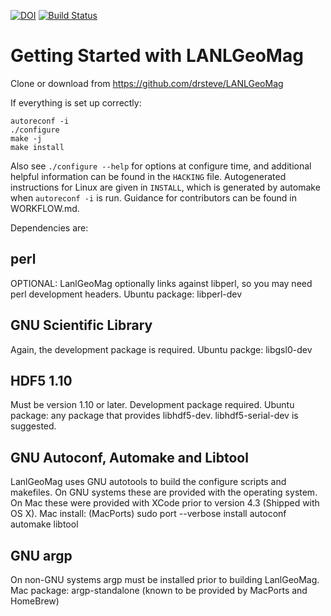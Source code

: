 [![DOI](https://zenodo.org/badge/DOI/10.5281/zenodo.1133781.svg)](https://doi.org/10.5281/zenodo.1133781)
[![Build Status](https://github.com/drsteve/LANLGeoMag/actions/workflows/lgm-ci.yml/badge.svg)](https://github.com/drsteve/LANLGeoMag/actions/workflows/lgm-ci.yml)

Getting Started with LANLGeoMag
===============================
Clone or download from https://github.com/drsteve/LANLGeoMag

If everything is set up correctly:
```
autoreconf -i
./configure
make -j
make install
```

Also see `./configure --help` for options at configure time, and
additional helpful information can be found in the `HACKING` file.
Autogenerated instructions for Linux are given in `INSTALL`, which
is generated by automake when `autoreconf -i` is run.
Guidance for contributors can be found in WORKFLOW.md.

Dependencies are:

perl
----
OPTIONAL: LanlGeoMag optionally links against libperl, so you may need perl development headers.
Ubuntu package: libperl-dev

GNU Scientific Library
----------------------
Again, the development package is required.
Ubuntu packge: libgsl0-dev

HDF5 1.10
---------
Must be version 1.10 or later. Development package required.
Ubuntu package: any package that provides libhdf5-dev. libhdf5-serial-dev is suggested.

GNU Autoconf, Automake and Libtool
----------------------------------
LanlGeoMag uses GNU autotools to build the configure scripts and makefiles.
On GNU systems these are provided with the operating system. On Mac these were 
provided with XCode prior to version 4.3 (Shipped with OS X).
Mac install: (MacPorts) sudo port --verbose install autoconf automake libtool

GNU argp
--------
On non-GNU systems argp must be installed prior to building LanlGeoMag.
Mac package: argp-standalone (known to be provided by MacPorts and HomeBrew)
